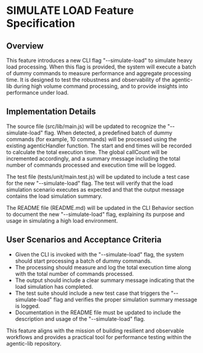 # SIMULATE LOAD Feature Specification

## Overview
This feature introduces a new CLI flag "--simulate-load" to simulate heavy load processing. When this flag is provided, the system will execute a batch of dummy commands to measure performance and aggregate processing time. It is designed to test the robustness and observability of the agentic-lib during high volume command processing, and to provide insights into performance under load.

## Implementation Details
The source file (src/lib/main.js) will be updated to recognize the "--simulate-load" flag. When detected, a predefined batch of dummy commands (for example, 10 commands) will be processed using the existing agenticHandler function. The start and end times will be recorded to calculate the total execution time. The global callCount will be incremented accordingly, and a summary message including the total number of commands processed and execution time will be logged.

The test file (tests/unit/main.test.js) will be updated to include a test case for the new "--simulate-load" flag. The test will verify that the load simulation scenario executes as expected and that the output message contains the load simulation summary.

The README file (README.md) will be updated in the CLI Behavior section to document the new "--simulate-load" flag, explaining its purpose and usage in simulating a high load environment.

## User Scenarios and Acceptance Criteria
- Given the CLI is invoked with the "--simulate-load" flag, the system should start processing a batch of dummy commands.
- The processing should measure and log the total execution time along with the total number of commands processed.
- The output should include a clear summary message indicating that the load simulation has completed.
- The test suite should include a new test case that triggers the "--simulate-load" flag and verifies the proper simulation summary message is logged.
- Documentation in the README file must be updated to include the description and usage of the "--simulate-load" flag.

This feature aligns with the mission of building resilient and observable workflows and provides a practical tool for performance testing within the agentic-lib repository.